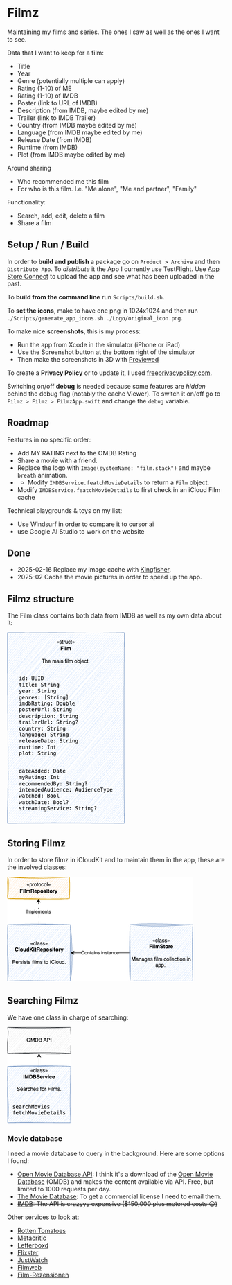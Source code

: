 # Filmz

Maintaining my films and series. The ones I saw as well as the ones I want to see.

Data that I want to keep for a film:
* Title
* Year
* Genre (potentially multiple can apply)
* Rating (1-10) of ME
* Rating (1-10) of IMDB
* Poster (link to URL of IMDB)
* Description (from IMDB, maybe edited by me)
* Trailer (link to IMDB Trailer)
* Country (from IMDB maybe edited by me)
* Language (from IMDB maybe edited by me)
* Release Date (from IMDB)
* Runtime (from IMDB)
* Plot (from IMDB maybe edited by me)

Around sharing
* Who recommended me this film
* For who is this film. I.e. "Me alone", "Me and partner", "Family"

Functionality:
* Search, add, edit, delete a film
* Share a film

## Setup / Run / Build 

In order to **build and publish** a package go on `Product > Archive` and then `Distribute App`.
To *distribute* it the App I currently use TestFlight. Use [App Store Connect](https://appstoreconnect.apple.com) to upload the app and see what has been uploaded in the past.

To **build from the command line** run `Scripts/build.sh`.

To **set the icons**, make to have one png in 1024x1024 and then run `./Scripts/generate_app_icons.sh ./Logo/original_icon.png`.

To make nice **screenshots**, this is my process:
* Run the app from Xcode in the simulator (iPhone or iPad)
* Use the Screenshot button at the bottom right of the simulator
* Then make the screenshots in 3D with [Previewed](https://previewed.app/)

To create a **Privacy Policy** or to update it, I used [freeprivacypolicy.com](https://www.freeprivacypolicy.com/live/71c56b38-c4cf-4f25-b4c0-fc0920dfb53a).

Switching on/off **debug** is needed because some features are _hidden_ behind the debug flag (notably the cache Viewer). To switch it on/off go to `Filmz > Filmz > FilmzApp.swift` and change the `debug` variable.

## Roadmap

Features in no specific order:

* Add MY RATING next to the OMDB Rating
* Share a movie with a friend.
* Replace the logo with `Image(systemName: "film.stack")` and maybe `breath`  animation.
* * Modify `IMDBService.featchMovieDetails` to return a `Film` object.
* Modify `IMDBService.featchMovieDetails` to first check in an iCloud Film cache

Technical playgrounds & toys on my list:

* Use Windsurf in order to compare it to cursor ai
* use Google AI Studio to work on the website

## Done

* 2025-02-16 Replace my image cache with [Kingfisher](https://github.com/onevcat/Kingfisher).
* 2025-02 Cache the movie pictures in order to speed up the app.

## Filmz structure

The Film class contains both data from IMDB as well as my own data about it:

![Film](FilmStructure.drawio.png)

## Storing Filmz

In order to store filmz in iCloudKit and to maintain them in the app, these are the involved classes:

![Film Storage](FilmStorage.drawio.png)

## Searching Filmz

We have one class in charge of searching:

![Film Search](FilmSearch.drawio.png)

### Movie database 

I need a movie database to query in the background. Here are some options I found:

* [Open Movie Database API](https://www.omdbapi.com/): I think it's a download of the [Open Movie Database](https://www.omdb.org/) (OMDB) and makes the content available via API. Free, but limited to 1000 requests per day. 
* [The Movie Database](https://www.themoviedb.org/): To get a commercial license I need to email them.
* ~~[IMDB](https://www.imdb.com/): The API is crazyyy expensive ($150,000 plus metered costs 😀)~~

Other services to look at:

* [Rotten Tomatoes](https://www.rottentomatoes.com/)
* [Metacritic](https://www.metacritic.com/)
* [Letterboxd](https://letterboxd.com/)
* [Flixster](https://www.flixster.com/)
* [JustWatch](https://www.justwatch.com/)
* [Filmweb](https://www.filmweb.pl/)
* [Film-Rezensionen](https://www.film-rezensionen.de/)